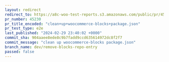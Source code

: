 ```yaml
---
layout: redirect
redirect_to: https://a8c-woo-test-reports.s3.amazonaws.com/public/pr/45230/e2e/index.html
pr_number: 45230
pr_title_encoded: "clean+up+woocommerce-blocks+package.json"
pr_test_type: e2e
last_published: "2024-02-29 23:40:02 +0000"
commit_sha: 904aaee8ede8c9b7fadd9ccd635614972dc8f2f7
commit_message: "clean up woocommerce-blocks package.json"
branch_name: dev/remove-blocks-repo-entry
passed: false
---
```

